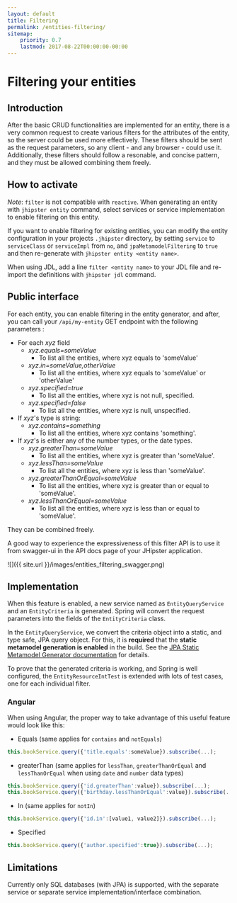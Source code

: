 ```yaml
---
layout: default
title: Filtering
permalink: /entities-filtering/
sitemap:
    priority: 0.7
    lastmod: 2017-08-22T00:00:00-00:00
---
```


# <i class="fa fa-filter"></i> Filtering your entities

## Introduction

After the basic CRUD functionalities are implemented for an entity, there is a very common request to create various filters for the attributes of the entity,
so the server could be used more effectively. These filters should be sent as the request parameters, so any client - and any browser - could use it.
Additionally, these filters should follow a resonable, and concise pattern, and they must be allowed combining them freely.

## How to activate

_Note_: `filter` is not compatible with `reactive`.
When generating an entity with `jhipster entity` command, select services or service implementation to enable filtering on this entity. 

If you want to enable filtering for existing entities, you can modify the entity configuration in your projects `.jhipster` directory, by setting `service` to `serviceClass` or `serviceImpl` from `no`, and `jpaMetamodelFiltering` to `true` and then re-generate with `jhipster entity <entity name>`.

When using JDL, add a line `filter <entity name>` to your JDL file and re-import the definitions with `jhipster jdl` command.

## Public interface

For each entity, you can enable filtering in the entity generator, and after, you can call your `/api/my-entity` GET endpoint with the following parameters :

* For each *xyz* field
    * *xyz.equals=someValue*
        - To list all the entities, where xyz equals to 'someValue'
    * *xyz.in=someValue,otherValue*
        - To list all the entities, where xyz equals to 'someValue' or 'otherValue'
    * *xyz.specified=true*
        - To list all the entities, where xyz is not null, specified.
    * *xyz.specified=false*
        - To list all the entities, where xyz is null, unspecified.
* If *xyz*'s type is string:
    * *xyz.contains=something*
        - To list all the entities, where xyz contains 'something'.
* If *xyz*'s is either any of the number types, or the date types.
    * *xyz.greaterThan=someValue*
        - To list all the entities, where xyz is greater than 'someValue'.
    * *xyz.lessThan=someValue*
        - To list all the entities, where xyz is less than 'someValue'.
    * *xyz.greaterThanOrEqual=someValue*
        - To list all the entities, where xyz is greater than or equal to 'someValue'.
    * *xyz.lessThanOrEqual=someValue*
        - To list all the entities, where xyz is less than or equal to 'someValue'.

They can be combined freely.

A good way to experience the expressiveness of this filter API is to use it from swagger-ui in the API docs page of your JHipster application.

![]({{ site.url }}/images/entities_filtering_swagger.png)

## Implementation

When this feature is enabled, a new service named as `EntityQueryService` and an `EntityCriteria` is generated. Spring will convert the request parameters into the fields of the `EntityCriteria` class.

In the `EntityQueryService`, we convert the criteria object into a static, and type safe, JPA query object. For this, it is **required** that the **static metamodel generation is enabled** in the build. See the [JPA Static Metamodel Generator documentation](https://docs.jboss.org/hibernate/orm/current/userguide/html_single/Hibernate_User_Guide.html#tooling-modelgen) for details.

To prove that the generated criteria is working, and Spring is well configured, the `EntityResourceIntTest` is extended with lots of test cases, one for each individual filter.

### Angular

When using Angular, the proper way to take advantage of this useful feature would look like this:

* Equals (same applies for `contains` and `notEquals`)
```javascript
this.bookService.query({'title.equals':someValue}).subscribe(...);
```
* greaterThan (same applies for `lessThan`, `greaterThanOrEqual` and `lessThanOrEqual` when using `date` and `number` data types)
```javascript
this.bookService.query({'id.greaterThan':value}).subscribe(...);
this.bookService.query({'birthday.lessThanOrEqual':value}).subscribe(...);
```
* In (same applies for `notIn`)
```javascript
this.bookService.query({'id.in':[value1, value2]}).subscribe(...);
```
* Specified
```javascript
this.bookService.query({'author.specified':true}).subscribe(...);
```

## Limitations

Currently only SQL databases (with JPA) is supported, with the separate service or separate service implementation/interface combination.
